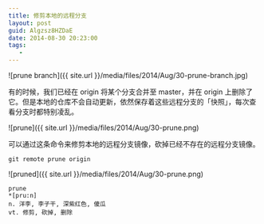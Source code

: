 ```yaml
---
title: 修剪本地的远程分支
layout: post
guid: Algzsz8HZDaE
date: 2014-08-30 20:23:00
tags:
   - 
---
```


![prune branch]({{ site.url }}/media/files/2014/Aug/30-prune-branch.jpg)


有的时候，我们已经在 origin 将某个分支合并至 master，并在 origin 上删除了它。但是本地的仓库不会自动更新，依然保存着这些远程分支的「快照」，每次查看分支时都特别凌乱。

![prune]({{ site.url }}/media/files/2014/Aug/30-prune.png)

可以通过这条命令来修剪本地的远程分支镜像，砍掉已经不存在的远程分支镜像。


    git remote prune origin
    

![pruned]({{ site.url }}/media/files/2014/Aug/30-prune.png)



    prune  
    *[pru:n]  
    n. 洋李, 李子干, 深紫红色, 傻瓜  
    vt. 修剪, 砍掉, 删除  


